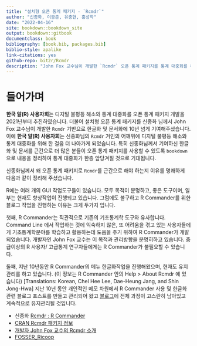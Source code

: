 ```yaml
--- 
title: "설치형 오픈 통계 패키지 - `Rcmdr`"
author: "신종화, 이광춘, 유충현, 홍성학"
date: "2022-04-16"
site: bookdown::bookdown_site
output: bookdown::gitbook
documentclass: book
bibliography: [book.bib, packages.bib]
biblio-style: apalike
link-citations: yes
github-repo: bit2r/Rcmdr
description: "John Fox 교수님이 개발한 `Rcmdr` 오픈 통계 패키지를 통계 대중화를 위해 한글화해서 공유합니다."
---
```





# 들어가며

**한국 알(R) 사용자회**는 디지털 불평등 해소와 통계 대중화를 오픈 통계 패키지 개발을 2021년부터 추진하였습니다.
더불어 설치형 오픈 통계 패키지를 신종화 님께서 John Fox 교수님이 개발한 `Rcmdr` 기반으로 한글화 및 문서화에 10년 넘게 기여해주셨습니다. 이에 **한국 알(R) 사용자회**는 신종화님의 `Rcmdr` 거인의 어깨위에 디지털 불평등 해소와 통계 대중화를 위해 한 걸음 더 나아가게 되었습니다. 특히 신종화님께서 기여하신 한글화 및 문서를 근간으로 더 많은 분들이 오픈 통계 패키지를 사용할 수 있도록 `bookdown`으로 내용을 정리하여 통계 대중화가 한층 앞당겨질 것으로 기대됩니다.

신종화님께서 왜 오픈 통계 패키지로 `Rcmdr`를 근간으로 해야 하는지 이유를 명쾌하게 다음과 같이 정리해 주셨습니다.

R에는 여러 개의 GUI 작업도구들이 있습니다. 모두 목적이 분명하고, 좋은 도구이며, 일부는 현재도 향상작업이 진행되고 있습니다. 그럼에도 불구하고 R Commander를 위한 블로그 작업을 진행하는 이유는 크게 두가지 입니다.

첫째, R Commander는 직관적으로 기존의 기초통계학 도구와 유사합니다. Command Line 에서 작업하는 것에 익숙하지 않은, 또 어려움을 겪고 있는 사용자들에게 기초통계학분야를 학습하고 활용하는데 도움을 주기 위하여 R Commander가 개발되었습니다. 개발자인 John Fox 교수는 이 목적과 관리방향을 분명히하고 있습니다. 중급이상의 R 사용자/ 고급통계 연구자들에게는 R Commander가 불필요할 수 있습니다.

둘째, 지난 10년동안 R Commander의 메뉴 한글화작업을 진행해왔으며, 현재도 유지관리를 하고 있습니다. (이 정보는 R Commander 안의 Help > About Rcmdr 에 있습니다) [Translations:  Korean, Chel Hee Lee, Dae-Heung Jang, and Shin Jong-Hwa] 지난 10년 동안 개인적인 메모 차원에서 R Commander 사용 및 한글화 관련 블로그 포스트를 만들고 관리되어 왔고 [블로그](http://modernity.tistory.com)에 전체 과정이 고스란히 남아있고 계속적으로 유지관리될 것입니다.

- 신종화 [Rcmdr : R Commander](https://rcmdr.kr/)
- [CRAN Rcmdr 패키지 정보](https://cran.r-project.org/web/packages/Rcmdr/index.html)
- [개발자 John Fox 교수의 Rcmdr 소개](https://socialsciences.mcmaster.ca/jfox/Misc/Rcmdr/)
- [FOSSER_Ricoop](https://modernity.tistory.com/)


